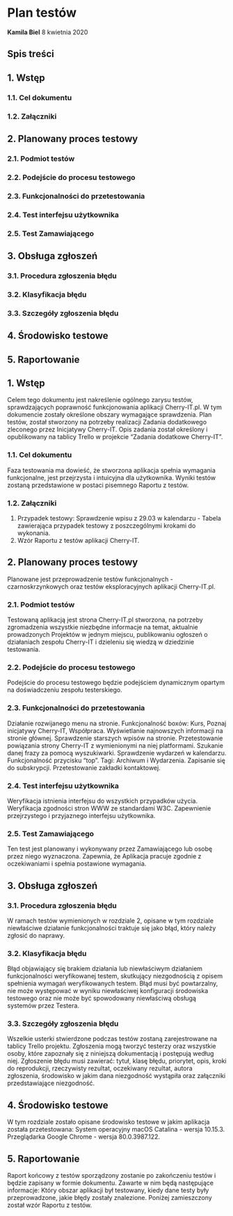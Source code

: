 # Plan testów
 
**Kamila Biel**
8 kwietnia 2020
 
## Spis treści

## 1. Wstęp
### 1.1. Cel dokumentu
### 1.2. Załączniki
## 2. Planowany proces testowy
### 2.1. Podmiot testów
### 2.2. Podejście do procesu testowego
### 2.3. Funkcjonalności do przetestowania
### 2.4. Test interfejsu użytkownika
### 2.5. Test Zamawiającego
## 3. Obsługa zgłoszeń
### 3.1. Procedura zgłoszenia błędu
### 3.2. Klasyfikacja błędu
### 3.3. Szczegóły zgłoszenia błędu
## 4. Środowisko testowe
## 5. Raportowanie


## 1.	Wstęp
Celem tego dokumentu jest nakreślenie ogólnego zarysu testów, sprawdzających poprawność funkcjonowania aplikacji Cherry-IT.pl. W tym dokumencie zostały określone obszary wymagające sprawdzenia. Plan testów, został stworzony na potrzeby realizacji Zadania dodatkowego zleconego przez Inicjatywy Cherry-IT. Opis zadania został określony i opublikowany na tablicy Trello w projekcie “Zadania dodatkowe Cherry-IT”.
 ### 1.1.	Cel dokumentu
Faza testowania ma dowieść, że stworzona aplikacja spełnia wymagania funkcjonalne, jest przejrzysta i intuicyjna dla użytkownika. Wyniki testów zostaną przedstawione w postaci pisemnego Raportu z testów.
 ### 1.2.	Załączniki 
1. Przypadek testowy: Sprawdzenie wpisu z 29.03 w kalendarzu - Tabela zawierająca przypadek testowy z poszczególnymi krokami do wykonania.
2. Wzór Raportu z testów aplikacji Cherry-IT.
 
## 2.	Planowany proces testowy
Planowane jest przeprowadzenie testów funkcjonalnych - czarnoskrzynkowych oraz testów eksploracyjnych aplikacji Cherry-IT.pl.
### 2.1.	Podmiot testów 
Testowaną aplikacją jest strona Cherry-IT.pl stworzona, na potrzeby zgromadzenia wszystkie niezbędne informacje na temat, aktualnie prowadzonych Projektów w jednym miejscu, publikowaniu ogłoszeń o działaniach zespołu Cherry-IT i dzieleniu się wiedzą w dziedzinie testowania. 
### 2.2.	Podejście do procesu testowego
Podejście do procesu testowego będzie podejściem  dynamicznym opartym na doświadczeniu zespołu testerskiego.
### 2.3.	Funkcjonalności do przetestowania
Działanie rozwijanego menu na stronie.
Funkcjonalność boxów: Kurs, Poznaj inicjatywy Cherry-IT, Współpraca.
Wyświetlanie najnowszych informacji na stronie głównej.
Sprawdzenie starszych wpisów na stronie.
Przetestowanie powiązania strony Cherry-IT z wymienionymi na niej platformami.
Szukanie danej frazy za pomocą wyszukiwarki.
Sprawdzenie wydarzeń w kalendarzu.
Funkcjonalność przycisku “top”.
Tagi: Archiwum i Wydarzenia.
Zapisanie się do subskrypcji.
Przetestowanie zakładki kontaktowej.
### 2.4.	Test interfejsu użytkownika
Weryfikacja istnienia interfejsu do wszystkich przypadków użycia.
Weryfikacja zgodności stron WWW ze standardami W3C.
Zapewnienie przejrzystego i przyjaznego interfejsu użytkownika. 
### 2.5.	Test Zamawiającego
Ten test jest planowany i wykonywany przez Zamawiającego lub osobę przez niego wyznaczona. Zapewnia, że Aplikacja pracuje zgodnie z oczekiwaniami i spełnia postawione wymagania.
 
## 3. Obsługa zgłoszeń
### 3.1.	Procedura zgłoszenia błędu
W ramach testów wymienionych w rozdziale 2, opisane w tym rozdziale niewłaściwe działanie funkcjonalności traktuje się jako błąd, który należy zgłosić do naprawy. 
### 3.2.	Klasyfikacja błędu
Błąd objawiający się brakiem działania lub niewłaściwym działaniem funkcjonalności weryfikowanej testem, skutkujący niezgodnością z opisem spełnienia wymagań weryfikowanych testem. Błąd musi być powtarzalny, nie może występować w wyniku niewłaściwej konfiguracji środowiska testowego oraz nie może być spowodowany niewłaściwą obsługą systemów przez Testera.
### 3.3. Szczegóły zgłoszenia błędu
Wszelkie usterki stwierdzone podczas testów zostaną zarejestrowane na tablicy Trello projektu.
Zgłoszenia mogą tworzyć testerzy oraz wszystkie osoby, które zapoznały się z niniejszą dokumentacją i postępują według niej.
Zgłoszenie błędu musi zawierać: tytuł, klasę błędu, priorytet, opis, kroki do reprodukcji, rzeczywisty rezultat, oczekiwany rezultat, autora zgłoszenia, środowisko w jakim dana niezgodność wystąpiła oraz załączniki przedstawiające niezgodność.
 
## 4.	Środowisko testowe
W tym rozdziale zostało opisane środowisko testowe w jakim aplikacja została przetestowana:
System operacyjny macOS Catalina - wersja 10.15.3.
Przeglądarka Google Chrome - wersja 80.0.3987.122.
 
## 5.	Raportowanie
Raport końcowy z testów sporządzony zostanie po zakończeniu testów i będzie zapisany w formie dokumentu. Zawarte w nim będą następujące informacje: Który obszar aplikacji był testowany, kiedy dane testy były przeprowadzone, jakie błędy zostały znalezione. Poniżej zamieszczony został wzór Raportu z testów.
